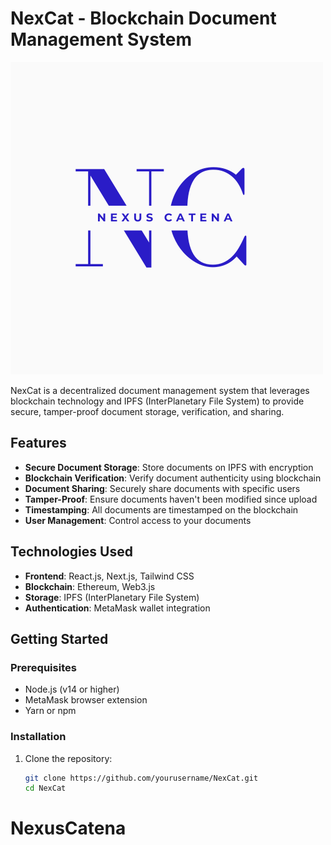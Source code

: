 # NexCat - Blockchain Document Management System

![NexCat Logo](public/n.png)

NexCat is a decentralized document management system that leverages blockchain technology and IPFS (InterPlanetary File System) to provide secure, tamper-proof document storage, verification, and sharing.


## Features

- **Secure Document Storage**: Store documents on IPFS with encryption
- **Blockchain Verification**: Verify document authenticity using blockchain
- **Document Sharing**: Securely share documents with specific users
- **Tamper-Proof**: Ensure documents haven't been modified since upload
- **Timestamping**: All documents are timestamped on the blockchain
- **User Management**: Control access to your documents

## Technologies Used

- **Frontend**: React.js, Next.js, Tailwind CSS
- **Blockchain**: Ethereum, Web3.js
- **Storage**: IPFS (InterPlanetary File System)
- **Authentication**: MetaMask wallet integration

## Getting Started

### Prerequisites

- Node.js (v14 or higher)
- MetaMask browser extension
- Yarn or npm

### Installation

1. Clone the repository:
   ```bash
   git clone https://github.com/yourusername/NexCat.git
   cd NexCat

# NexusCatena
